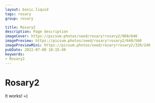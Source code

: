 ```yaml
---
layout: basic.liquid
tags: rosary
group: rosary

title: Rosary2
description: Page description
imageCover: https://picsum.photos/seed/rosary!rosary2/960/640
imagePreview: https://picsum.photos/seed/rosary!rosary2/640/560
imagePreviewMini: https://picsum.photos/seed/rosary!rosary2/320/240
pubDate: 2022-07-08 10:15:49
keywords:
- Rosary2
---
```


# Rosary2

It works! =)
